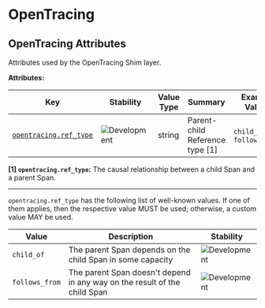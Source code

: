 <!-- NOTE: THIS FILE IS AUTOGENERATED. DO NOT EDIT BY HAND. -->
<!-- see templates/registry/markdown/attribute_namespace.md.j2 -->

# OpenTracing

## OpenTracing Attributes

Attributes used by the OpenTracing Shim layer.

**Attributes:**

| Key | Stability | Value Type | Summary | Example Values |
|---|---|---|---|---|
| <a id="opentracing-ref-type" href="#opentracing-ref-type">`opentracing.ref_type`</a> | ![Development](https://img.shields.io/badge/-development-blue) | string | Parent-child Reference type [1] | `child_of`; `follows_from` |

**[1] `opentracing.ref_type`:** The causal relationship between a child Span and a parent Span.

---

`opentracing.ref_type` has the following list of well-known values. If one of them applies, then the respective value MUST be used; otherwise, a custom value MAY be used.

| Value  | Description | Stability |
|---|---|---|
| `child_of` | The parent Span depends on the child Span in some capacity | ![Development](https://img.shields.io/badge/-development-blue) |
| `follows_from` | The parent Span doesn't depend in any way on the result of the child Span | ![Development](https://img.shields.io/badge/-development-blue) |
